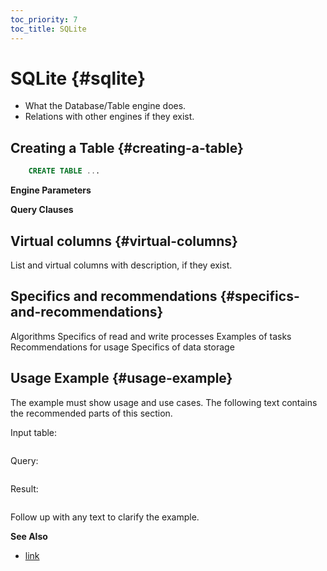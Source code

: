 ```yaml
---
toc_priority: 7
toc_title: SQLite
---
```


# SQLite {#sqlite}

-   What the Database/Table engine does.
-   Relations with other engines if they exist.

## Creating a Table {#creating-a-table}
``` sql
    CREATE TABLE ...
```

**Engine Parameters**

**Query Clauses** 

## Virtual columns {#virtual-columns} 

List and virtual columns with description, if they exist.

## Specifics and recommendations {#specifics-and-recommendations}

Algorithms
Specifics of read and write processes
Examples of tasks
Recommendations for usage
Specifics of data storage

## Usage Example {#usage-example}

The example must show usage and use cases. The following text contains the recommended parts of this section.

Input table:

``` text
```

Query:

``` sql
```

Result:

``` text
```

Follow up with any text to clarify the example.

**See Also**

-   [link](#)